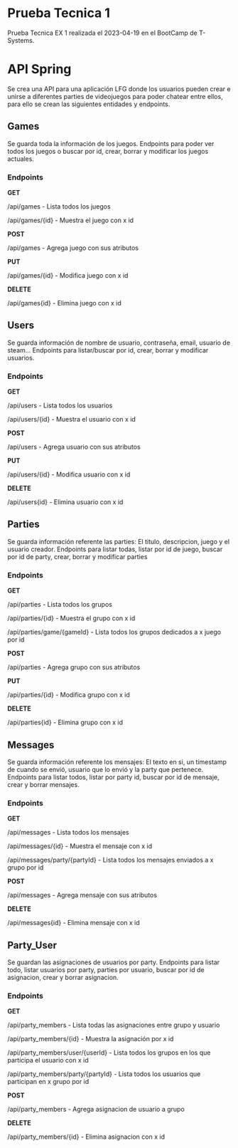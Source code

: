 # Prueba Tecnica 1
Prueba Tecnica EX 1 realizada el 2023-04-19 en el BootCamp de T-Systems.

# API Spring

Se crea una API para una aplicación LFG donde los usuarios pueden crear e unirse a diferentes parties de videojuegos para poder chatear entre ellos, para ello se crean las siguientes entidades y endpoints.

## Games
Se guarda toda la información de los juegos. Endpoints para poder ver todos los juegos o buscar por id, crear, borrar y modificar los juegos actuales.
### Endpoints
**GET**

/api/games - Lista todos los juegos

/api/games/{id} - Muestra el juego con x id

**POST**

/api/games - Agrega juego con sus atributos

**PUT**

/api/games/{id} - Modifica juego con x id

**DELETE**

/api/games{id} - Elimina juego con x id

## Users
Se guarda información de nombre de usuario, contraseña, email, usuario de steam... Endpoints para listar/buscar por id, crear, borrar y modificar usuarios.
### Endpoints
**GET**

/api/users - Lista todos los usuarios

/api/users/{id} - Muestra el usuario con x id

**POST**

/api/users - Agrega usuario con sus atributos

**PUT**

/api/users/{id} - Modifica usuario con x id

**DELETE**

/api/users{id} - Elimina usuario con x id

## Parties
Se guarda información referente las parties: El titulo, descripcion, juego y el usuario creador. Endpoints para listar todas, listar por id de juego, buscar por id de party, crear, borrar y modificar parties
### Endpoints
**GET**

/api/parties - Lista todos los grupos

/api/parties/{id} - Muestra el grupo con x id

/api/parties/game/{gameId} - Lista todos los grupos dedicados a x juego por id

**POST**

/api/parties - Agrega grupo con sus atributos

**PUT**

/api/parties/{id} - Modifica grupo con x id

**DELETE**

/api/parties{id} - Elimina grupo con x id

## Messages
Se guarda información referente los mensajes: El texto en si, un timestamp de cuando se envió, usuario que lo envió y la party que pertenece. Endpoints para listar todos, listar por party id, buscar por id de mensaje, crear y borrar mensajes.
### Endpoints
**GET**

/api/messages - Lista todos los mensajes

/api/messages/{id} - Muestra el mensaje con x id

/api/messages/party/{partyId} - Lista todos los mensajes enviados a x grupo por id

**POST**

/api/messages - Agrega mensaje con sus atributos

**DELETE**

/api/messages{id} - Elimina mensaje con x id

## Party_User
Se guardan las asignaciones de usuarios por party. Endpoints para listar todo, listar usuarios por party, parties por usuario, buscar por id de asignacion, crear y borrar asignacion.
### Endpoints
**GET**

/api/party_members - Lista todas las asignaciones entre grupo y usuario

/api/party_members/{id} - Muestra la asignación por x id

/api/party_members/user/{userId} - Lista todos los grupos en los que participa el usuario con x id

/api/party_members/party/{partyId} - Lista todos los usuarios que participan en x grupo por id

**POST**

/api/party_members - Agrega asignacion de usuario a grupo

**DELETE**

/api/party_members/{id} - Elimina asignacion con x id
